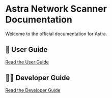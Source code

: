 # Astra Network Scanner Documentation

Welcome to the official documentation for Astra.

## 📘 User Guide

[Read the User Guide](USERGUIDE.markdown)

## 👨‍💻 Developer Guide

[Read the Developer Guide](DEVELOPER.markdown)
